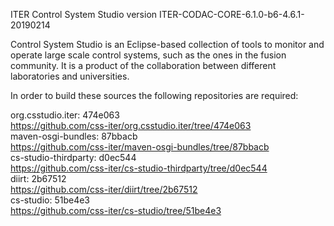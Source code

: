 ITER Control System Studio version ITER-CODAC-CORE-6.1.0-b6-4.6.1-20190214

Control System Studio is an Eclipse-based collection of tools
to monitor and operate large scale control systems, such as the
ones in the fusion community. It is a product of the collaboration
between different laboratories and universities.

In order to build these sources the following repositories are required:

org.csstudio.iter: 474e063  
<https://github.com/css-iter/org.csstudio.iter/tree/474e063>  
maven-osgi-bundles: 87bbacb  
<https://github.com/css-iter/maven-osgi-bundles/tree/87bbacb>  
cs-studio-thirdparty: d0ec544  
<https://github.com/css-iter/cs-studio-thirdparty/tree/d0ec544>  
diirt: 2b67512  
<https://github.com/css-iter/diirt/tree/2b67512>  
cs-studio: 51be4e3  
<https://github.com/css-iter/cs-studio/tree/51be4e3>  
